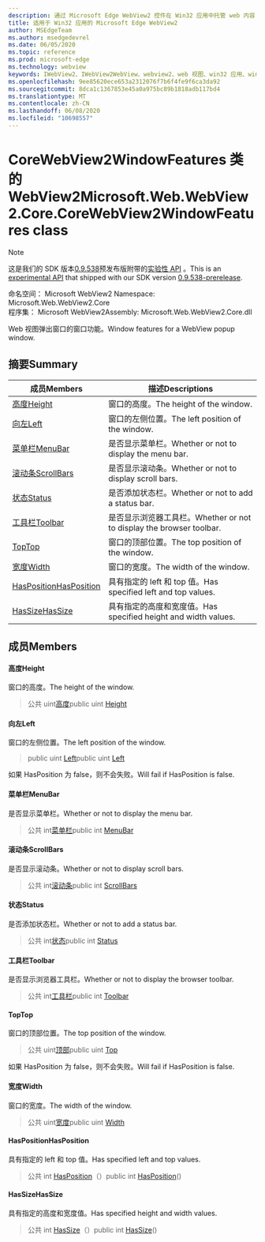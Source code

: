 ```yaml
---
description: 通过 Microsoft Edge WebView2 控件在 Win32 应用中托管 web 内容
title: 适用于 Win32 应用的 Microsoft Edge WebView2
author: MSEdgeTeam
ms.author: msedgedevrel
ms.date: 06/05/2020
ms.topic: reference
ms.prod: microsoft-edge
ms.technology: webview
keywords: IWebView2、IWebView2WebView、webview2、web 视图、win32 应用、win32、edge、ICoreWebView2、ICoreWebView2Controller、浏览器控件、边缘 html
ms.openlocfilehash: 9ee85620ece653a2312076f7b6f4fe9f6ca3da92
ms.sourcegitcommit: 8dca1c1367853e45a0a975bc89b1818adb117bd4
ms.translationtype: MT
ms.contentlocale: zh-CN
ms.lasthandoff: 06/08/2020
ms.locfileid: "10698557"
---
```

# <span data-ttu-id="e089d-104">CoreWebView2WindowFeatures 类的 WebView2</span><span class="sxs-lookup"><span data-stu-id="e089d-104">Microsoft.Web.WebView2.Core.CoreWebView2WindowFeatures class</span></span> 

> [!NOTE]
> <span data-ttu-id="e089d-105">这是我们的 SDK 版本[0.9.538](../../../releasenotes.md#09538)预发布版附带的[实验性 API](../../../concepts/versioning.md#experimental-apis) 。</span><span class="sxs-lookup"><span data-stu-id="e089d-105">This is an [experimental API](../../../concepts/versioning.md#experimental-apis) that shipped with our SDK version [0.9.538-prerelease](../../../releasenotes.md#09538).</span></span>

<span data-ttu-id="e089d-106">命名空间： Microsoft WebView2 </span><span class="sxs-lookup"><span data-stu-id="e089d-106">Namespace: Microsoft.Web.WebView2.Core</span></span>\
<span data-ttu-id="e089d-107">程序集： Microsoft WebView2</span><span class="sxs-lookup"><span data-stu-id="e089d-107">Assembly: Microsoft.Web.WebView2.Core.dll</span></span>

<span data-ttu-id="e089d-108">Web 视图弹出窗口的窗口功能。</span><span class="sxs-lookup"><span data-stu-id="e089d-108">Window features for a WebView popup window.</span></span>

## <span data-ttu-id="e089d-109">摘要</span><span class="sxs-lookup"><span data-stu-id="e089d-109">Summary</span></span>

 <span data-ttu-id="e089d-110">成员</span><span class="sxs-lookup"><span data-stu-id="e089d-110">Members</span></span>                        | <span data-ttu-id="e089d-111">描述</span><span class="sxs-lookup"><span data-stu-id="e089d-111">Descriptions</span></span>
--------------------------------|---------------------------------------------
[<span data-ttu-id="e089d-112">高度</span><span class="sxs-lookup"><span data-stu-id="e089d-112">Height</span></span>](#height) | <span data-ttu-id="e089d-113">窗口的高度。</span><span class="sxs-lookup"><span data-stu-id="e089d-113">The height of the window.</span></span>
[<span data-ttu-id="e089d-114">向左</span><span class="sxs-lookup"><span data-stu-id="e089d-114">Left</span></span>](#left) | <span data-ttu-id="e089d-115">窗口的左侧位置。</span><span class="sxs-lookup"><span data-stu-id="e089d-115">The left position of the window.</span></span>
[<span data-ttu-id="e089d-116">菜单栏</span><span class="sxs-lookup"><span data-stu-id="e089d-116">MenuBar</span></span>](#menubar) | <span data-ttu-id="e089d-117">是否显示菜单栏。</span><span class="sxs-lookup"><span data-stu-id="e089d-117">Whether or not to display the menu bar.</span></span>
[<span data-ttu-id="e089d-118">滚动条</span><span class="sxs-lookup"><span data-stu-id="e089d-118">ScrollBars</span></span>](#scrollbars) | <span data-ttu-id="e089d-119">是否显示滚动条。</span><span class="sxs-lookup"><span data-stu-id="e089d-119">Whether or not to display scroll bars.</span></span>
[<span data-ttu-id="e089d-120">状态</span><span class="sxs-lookup"><span data-stu-id="e089d-120">Status</span></span>](#status) | <span data-ttu-id="e089d-121">是否添加状态栏。</span><span class="sxs-lookup"><span data-stu-id="e089d-121">Whether or not to add a status bar.</span></span>
[<span data-ttu-id="e089d-122">工具栏</span><span class="sxs-lookup"><span data-stu-id="e089d-122">Toolbar</span></span>](#toolbar) | <span data-ttu-id="e089d-123">是否显示浏览器工具栏。</span><span class="sxs-lookup"><span data-stu-id="e089d-123">Whether or not to display the browser toolbar.</span></span>
[<span data-ttu-id="e089d-124">Top</span><span class="sxs-lookup"><span data-stu-id="e089d-124">Top</span></span>](#top) | <span data-ttu-id="e089d-125">窗口的顶部位置。</span><span class="sxs-lookup"><span data-stu-id="e089d-125">The top position of the window.</span></span>
[<span data-ttu-id="e089d-126">宽度</span><span class="sxs-lookup"><span data-stu-id="e089d-126">Width</span></span>](#width) | <span data-ttu-id="e089d-127">窗口的宽度。</span><span class="sxs-lookup"><span data-stu-id="e089d-127">The width of the window.</span></span>
[<span data-ttu-id="e089d-128">HasPosition</span><span class="sxs-lookup"><span data-stu-id="e089d-128">HasPosition</span></span>](#hasposition) | <span data-ttu-id="e089d-129">具有指定的 left 和 top 值。</span><span class="sxs-lookup"><span data-stu-id="e089d-129">Has specified left and top values.</span></span>
[<span data-ttu-id="e089d-130">HasSize</span><span class="sxs-lookup"><span data-stu-id="e089d-130">HasSize</span></span>](#hassize) | <span data-ttu-id="e089d-131">具有指定的高度和宽度值。</span><span class="sxs-lookup"><span data-stu-id="e089d-131">Has specified height and width values.</span></span>

## <span data-ttu-id="e089d-132">成员</span><span class="sxs-lookup"><span data-stu-id="e089d-132">Members</span></span>

#### <span data-ttu-id="e089d-133">高度</span><span class="sxs-lookup"><span data-stu-id="e089d-133">Height</span></span> 

<span data-ttu-id="e089d-134">窗口的高度。</span><span class="sxs-lookup"><span data-stu-id="e089d-134">The height of the window.</span></span>

> <span data-ttu-id="e089d-135">公共 uint[高度](#height)</span><span class="sxs-lookup"><span data-stu-id="e089d-135">public uint [Height](#height)</span></span>

#### <span data-ttu-id="e089d-136">向左</span><span class="sxs-lookup"><span data-stu-id="e089d-136">Left</span></span> 

<span data-ttu-id="e089d-137">窗口的左侧位置。</span><span class="sxs-lookup"><span data-stu-id="e089d-137">The left position of the window.</span></span>

> <span data-ttu-id="e089d-138">public uint [Left](#left)</span><span class="sxs-lookup"><span data-stu-id="e089d-138">public uint [Left](#left)</span></span>

<span data-ttu-id="e089d-139">如果 HasPosition 为 false，则不会失败。</span><span class="sxs-lookup"><span data-stu-id="e089d-139">Will fail if HasPosition is false.</span></span>

#### <span data-ttu-id="e089d-140">菜单栏</span><span class="sxs-lookup"><span data-stu-id="e089d-140">MenuBar</span></span> 

<span data-ttu-id="e089d-141">是否显示菜单栏。</span><span class="sxs-lookup"><span data-stu-id="e089d-141">Whether or not to display the menu bar.</span></span>

> <span data-ttu-id="e089d-142">公共 int[菜单栏](#menubar)</span><span class="sxs-lookup"><span data-stu-id="e089d-142">public int [MenuBar](#menubar)</span></span>

#### <span data-ttu-id="e089d-143">滚动条</span><span class="sxs-lookup"><span data-stu-id="e089d-143">ScrollBars</span></span> 

<span data-ttu-id="e089d-144">是否显示滚动条。</span><span class="sxs-lookup"><span data-stu-id="e089d-144">Whether or not to display scroll bars.</span></span>

> <span data-ttu-id="e089d-145">公共 int[滚动条](#scrollbars)</span><span class="sxs-lookup"><span data-stu-id="e089d-145">public int [ScrollBars](#scrollbars)</span></span>

#### <span data-ttu-id="e089d-146">状态</span><span class="sxs-lookup"><span data-stu-id="e089d-146">Status</span></span> 

<span data-ttu-id="e089d-147">是否添加状态栏。</span><span class="sxs-lookup"><span data-stu-id="e089d-147">Whether or not to add a status bar.</span></span>

> <span data-ttu-id="e089d-148">公共 int[状态](#status)</span><span class="sxs-lookup"><span data-stu-id="e089d-148">public int [Status](#status)</span></span>

#### <span data-ttu-id="e089d-149">工具栏</span><span class="sxs-lookup"><span data-stu-id="e089d-149">Toolbar</span></span> 

<span data-ttu-id="e089d-150">是否显示浏览器工具栏。</span><span class="sxs-lookup"><span data-stu-id="e089d-150">Whether or not to display the browser toolbar.</span></span>

> <span data-ttu-id="e089d-151">公共 int[工具栏](#toolbar)</span><span class="sxs-lookup"><span data-stu-id="e089d-151">public int [Toolbar](#toolbar)</span></span>

#### <span data-ttu-id="e089d-152">Top</span><span class="sxs-lookup"><span data-stu-id="e089d-152">Top</span></span> 

<span data-ttu-id="e089d-153">窗口的顶部位置。</span><span class="sxs-lookup"><span data-stu-id="e089d-153">The top position of the window.</span></span>

> <span data-ttu-id="e089d-154">公共 uint[顶部](#top)</span><span class="sxs-lookup"><span data-stu-id="e089d-154">public uint [Top](#top)</span></span>

<span data-ttu-id="e089d-155">如果 HasPosition 为 false，则不会失败。</span><span class="sxs-lookup"><span data-stu-id="e089d-155">Will fail if HasPosition is false.</span></span>

#### <span data-ttu-id="e089d-156">宽度</span><span class="sxs-lookup"><span data-stu-id="e089d-156">Width</span></span> 

<span data-ttu-id="e089d-157">窗口的宽度。</span><span class="sxs-lookup"><span data-stu-id="e089d-157">The width of the window.</span></span>

> <span data-ttu-id="e089d-158">公共 uint[宽度](#width)</span><span class="sxs-lookup"><span data-stu-id="e089d-158">public uint [Width](#width)</span></span>

#### <span data-ttu-id="e089d-159">HasPosition</span><span class="sxs-lookup"><span data-stu-id="e089d-159">HasPosition</span></span> 

<span data-ttu-id="e089d-160">具有指定的 left 和 top 值。</span><span class="sxs-lookup"><span data-stu-id="e089d-160">Has specified left and top values.</span></span>

> <span data-ttu-id="e089d-161">公共 int [HasPosition](#hasposition)（）</span><span class="sxs-lookup"><span data-stu-id="e089d-161">public int [HasPosition](#hasposition)()</span></span>

#### <span data-ttu-id="e089d-162">HasSize</span><span class="sxs-lookup"><span data-stu-id="e089d-162">HasSize</span></span> 

<span data-ttu-id="e089d-163">具有指定的高度和宽度值。</span><span class="sxs-lookup"><span data-stu-id="e089d-163">Has specified height and width values.</span></span>

> <span data-ttu-id="e089d-164">公共 int [HasSize](#hassize)（）</span><span class="sxs-lookup"><span data-stu-id="e089d-164">public int [HasSize](#hassize)()</span></span>

